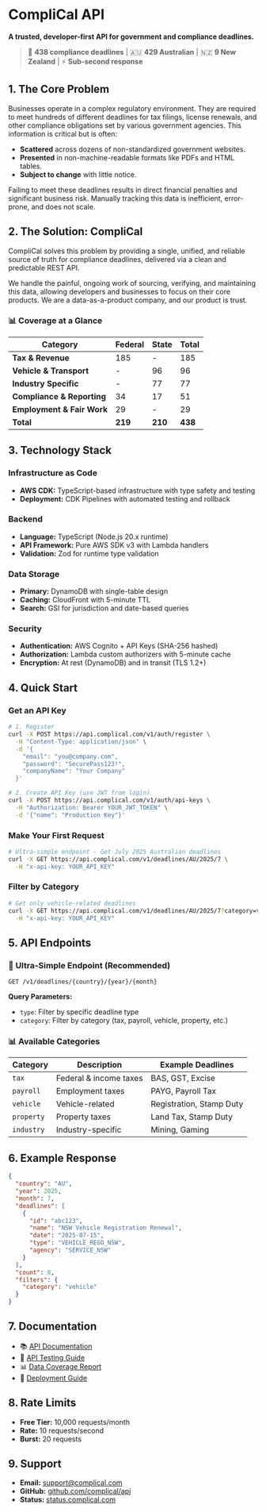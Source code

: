 # CompliCal API

**A trusted, developer-first API for government and compliance deadlines.**

> 🎯 **438 compliance deadlines** | 🇦🇺 **429 Australian** | 🇳🇿 **9 New Zealand** | ⚡ **Sub-second response**

## 1. The Core Problem

Businesses operate in a complex regulatory environment. They are required to meet hundreds of different deadlines for tax filings, license renewals, and other compliance obligations set by various government agencies. This information is critical but is often:

*   **Scattered** across dozens of non-standardized government websites.
*   **Presented** in non-machine-readable formats like PDFs and HTML tables.
*   **Subject to change** with little notice.

Failing to meet these deadlines results in direct financial penalties and significant business risk. Manually tracking this data is inefficient, error-prone, and does not scale.

## 2. The Solution: CompliCal

CompliCal solves this problem by providing a single, unified, and reliable source of truth for compliance deadlines, delivered via a clean and predictable REST API.

We handle the painful, ongoing work of sourcing, verifying, and maintaining this data, allowing developers and businesses to focus on their core products. We are a data-as-a-product company, and our product is trust.

### 📊 Coverage at a Glance

| Category | Federal | State | Total |
|----------|---------|-------|-------|
| **Tax & Revenue** | 185 | - | 185 |
| **Vehicle & Transport** | - | 96 | 96 |
| **Industry Specific** | - | 77 | 77 |
| **Compliance & Reporting** | 34 | 17 | 51 |
| **Employment & Fair Work** | 29 | - | 29 |
| **Total** | **219** | **210** | **438** |

## 3. Technology Stack

### Infrastructure as Code
*   **AWS CDK:** TypeScript-based infrastructure with type safety and testing
*   **Deployment:** CDK Pipelines with automated testing and rollback

### Backend
*   **Language:** TypeScript (Node.js 20.x runtime)
*   **API Framework:** Pure AWS SDK v3 with Lambda handlers
*   **Validation:** Zod for runtime type validation

### Data Storage
*   **Primary:** DynamoDB with single-table design
*   **Caching:** CloudFront with 5-minute TTL
*   **Search:** GSI for jurisdiction and date-based queries

### Security
*   **Authentication:** AWS Cognito + API Keys (SHA-256 hashed)
*   **Authorization:** Lambda custom authorizers with 5-minute cache
*   **Encryption:** At rest (DynamoDB) and in transit (TLS 1.2+)

## 4. Quick Start

### Get an API Key

```bash
# 1. Register
curl -X POST https://api.complical.com/v1/auth/register \
  -H "Content-Type: application/json" \
  -d '{
    "email": "you@company.com",
    "password": "SecurePass123!",
    "companyName": "Your Company"
  }'

# 2. Create API Key (use JWT from login)
curl -X POST https://api.complical.com/v1/auth/api-keys \
  -H "Authorization: Bearer YOUR_JWT_TOKEN" \
  -d '{"name": "Production Key"}'
```

### Make Your First Request

```bash
# Ultra-simple endpoint - Get July 2025 Australian deadlines
curl -X GET https://api.complical.com/v1/deadlines/AU/2025/7 \
  -H "x-api-key: YOUR_API_KEY"
```

### Filter by Category

```bash
# Get only vehicle-related deadlines
curl -X GET https://api.complical.com/v1/deadlines/AU/2025/7?category=vehicle \
  -H "x-api-key: YOUR_API_KEY"
```

## 5. API Endpoints

### 🎯 Ultra-Simple Endpoint (Recommended)
```
GET /v1/deadlines/{country}/{year}/{month}
```

**Query Parameters:**
- `type`: Filter by specific deadline type
- `category`: Filter by category (tax, payroll, vehicle, property, etc.)

### 📊 Available Categories

| Category | Description | Example Deadlines |
|----------|-------------|-------------------|
| `tax` | Federal & income taxes | BAS, GST, Excise |
| `payroll` | Employment taxes | PAYG, Payroll Tax |
| `vehicle` | Vehicle-related | Registration, Stamp Duty |
| `property` | Property taxes | Land Tax, Stamp Duty |
| `industry` | Industry-specific | Mining, Gaming |

## 6. Example Response

```json
{
  "country": "AU",
  "year": 2025,
  "month": 7,
  "deadlines": [
    {
      "id": "abc123",
      "name": "NSW Vehicle Registration Renewal",
      "date": "2025-07-15",
      "type": "VEHICLE_REGO_NSW",
      "agency": "SERVICE_NSW"
    }
  ],
  "count": 8,
  "filters": {
    "category": "vehicle"
  }
}
```

## 7. Documentation

- 📚 [API Documentation](./API_DOCUMENTATION.md)
- 🧪 [API Testing Guide](./docs/API_TESTING_GUIDE_V2.md)
- 📊 [Data Coverage Report](./docs/DATA_COVERAGE.md)
- 🚀 [Deployment Guide](./DEPLOYMENT_GUIDE.md)

## 8. Rate Limits

- **Free Tier:** 10,000 requests/month
- **Rate:** 10 requests/second
- **Burst:** 20 requests

## 9. Support

- **Email:** support@complical.com
- **GitHub:** [github.com/complical/api](https://github.com/complical/api)
- **Status:** [status.complical.com](https://status.complical.com)